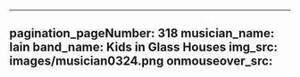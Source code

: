 ------
pagination_pageNumber: 318
musician_name: Iain
band_name: Kids in Glass Houses
img_src: images/musician0324.png
onmouseover_src: 
------